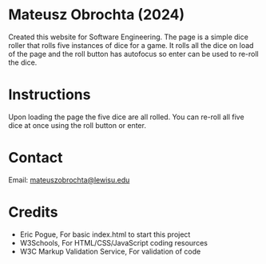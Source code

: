 # Mateusz Obrochta (2024)
Created this website for Software Engineering. The page is a simple dice roller that rolls five instances of dice for a game. It rolls all the dice on load of the page and the roll button has autofocus so enter can be used to re-roll the dice.

# Instructions
Upon loading the page the five dice are all rolled. You can re-roll all five dice at once using the roll button or enter.

# Contact
Email: mateuszobrochta@lewisu.edu

# Credits
- Eric Pogue, For basic index.html to start this project
- W3Schools, For HTML/CSS/JavaScript coding resources
- W3C Markup Validation Service, For validation of code
